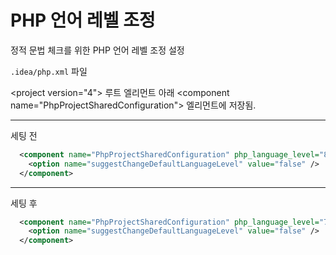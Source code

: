 # PHP 언어 레벨 조정

정적 문법 체크를 위한 PHP 언어 레벨 조정 설정

`.idea/php.xml` 파일

&lt;project version="4"&gt; 루트 엘리먼트 아래 &lt;component name="PhpProjectSharedConfiguration"&gt;
엘리먼트에 저장됨.

--- 
세팅 전
```xml
  <component name="PhpProjectSharedConfiguration" php_language_level="8.0">
    <option name="suggestChangeDefaultLanguageLevel" value="false" />
  </component>
```

---
세팅 후
```xml
  <component name="PhpProjectSharedConfiguration" php_language_level="7.4">
    <option name="suggestChangeDefaultLanguageLevel" value="false" />
  </component>
```